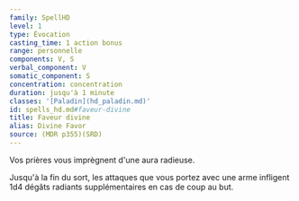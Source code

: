 ```yaml
---
family: SpellHD
level: 1
type: Évocation
casting_time: 1 action bonus
range: personnelle
components: V, S
verbal_component: V
somatic_component: S
concentration: concentration
duration: jusqu'à 1 minute
classes: '[Paladin](hd_paladin.md)'
id: spells_hd.md#faveur-divine
title: Faveur divine
alias: Divine Favor
source: (MDR p355)(SRD)
---
```


Vos prières vous imprègnent d'une aura radieuse.

Jusqu'à la fin du sort, les attaques que vous portez avec une arme infligent 1d4 dégâts radiants supplémentaires en cas de coup au but.

